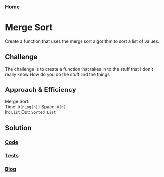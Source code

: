 ### [Home](../README.md)

# Merge Sort
Create a function that uses the merge sort algorithm to sort a list of values.

## Challenge
The challenge is to create a function that takes in to the stuff that I don't really know How do you do the stuff and the things

## Approach & Efficiency
Merge Sort:<br>
Time: `O(nLog(n))`  Space: `O(n)`<br>
In: `List`  Out: `Sorted List`

## Solution
### [Code](./merge_sort.py)
### [Tests](./test_merge_sort.py)
### [Blog](./BLOG.md)
